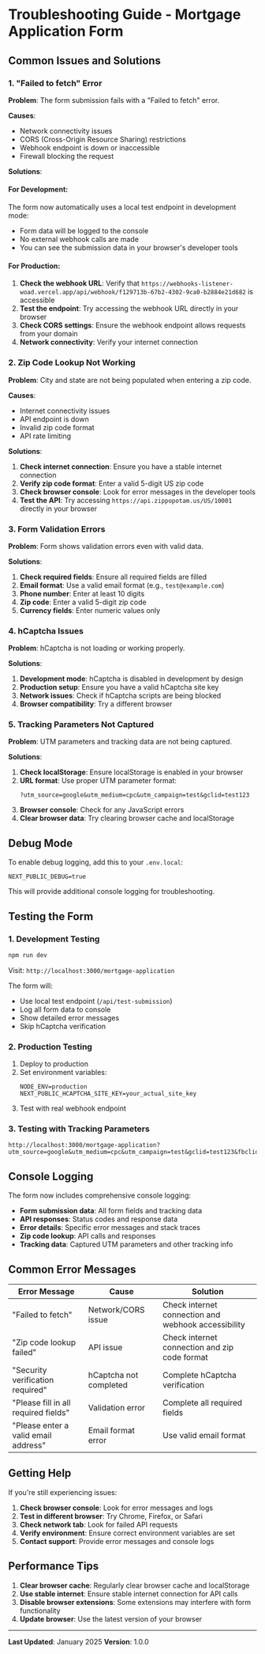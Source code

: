 # Troubleshooting Guide - Mortgage Application Form

## Common Issues and Solutions

### 1. "Failed to fetch" Error

**Problem**: The form submission fails with a "Failed to fetch" error.

**Causes**:
- Network connectivity issues
- CORS (Cross-Origin Resource Sharing) restrictions
- Webhook endpoint is down or inaccessible
- Firewall blocking the request

**Solutions**:

#### For Development:
The form now automatically uses a local test endpoint in development mode:
- Form data will be logged to the console
- No external webhook calls are made
- You can see the submission data in your browser's developer tools

#### For Production:
1. **Check the webhook URL**: Verify that `https://webhooks-listener-woad.vercel.app/api/webhook/f129713b-67b2-4302-9ca0-b2884e21d682` is accessible
2. **Test the endpoint**: Try accessing the webhook URL directly in your browser
3. **Check CORS settings**: Ensure the webhook endpoint allows requests from your domain
4. **Network connectivity**: Verify your internet connection

### 2. Zip Code Lookup Not Working

**Problem**: City and state are not being populated when entering a zip code.

**Causes**:
- Internet connectivity issues
- API endpoint is down
- Invalid zip code format
- API rate limiting

**Solutions**:
1. **Check internet connection**: Ensure you have a stable internet connection
2. **Verify zip code format**: Enter a valid 5-digit US zip code
3. **Check browser console**: Look for error messages in the developer tools
4. **Test the API**: Try accessing `https://api.zippopotam.us/US/10001` directly in your browser

### 3. Form Validation Errors

**Problem**: Form shows validation errors even with valid data.

**Solutions**:
1. **Check required fields**: Ensure all required fields are filled
2. **Email format**: Use a valid email format (e.g., `test@example.com`)
3. **Phone number**: Enter at least 10 digits
4. **Zip code**: Enter a valid 5-digit zip code
5. **Currency fields**: Enter numeric values only

### 4. hCaptcha Issues

**Problem**: hCaptcha is not loading or working properly.

**Solutions**:
1. **Development mode**: hCaptcha is disabled in development by design
2. **Production setup**: Ensure you have a valid hCaptcha site key
3. **Network issues**: Check if hCaptcha scripts are being blocked
4. **Browser compatibility**: Try a different browser

### 5. Tracking Parameters Not Captured

**Problem**: UTM parameters and tracking data are not being captured.

**Solutions**:
1. **Check localStorage**: Ensure localStorage is enabled in your browser
2. **URL format**: Use proper UTM parameter format:
   ```
   ?utm_source=google&utm_medium=cpc&utm_campaign=test&gclid=test123
   ```
3. **Browser console**: Check for any JavaScript errors
4. **Clear browser data**: Try clearing browser cache and localStorage

## Debug Mode

To enable debug logging, add this to your `.env.local`:
```env
NEXT_PUBLIC_DEBUG=true
```

This will provide additional console logging for troubleshooting.

## Testing the Form

### 1. Development Testing
```bash
npm run dev
```
Visit: `http://localhost:3000/mortgage-application`

The form will:
- Use local test endpoint (`/api/test-submission`)
- Log all form data to console
- Show detailed error messages
- Skip hCaptcha verification

### 2. Production Testing
1. Deploy to production
2. Set environment variables:
   ```env
   NODE_ENV=production
   NEXT_PUBLIC_HCAPTCHA_SITE_KEY=your_actual_site_key
   ```
3. Test with real webhook endpoint

### 3. Testing with Tracking Parameters
```
http://localhost:3000/mortgage-application?utm_source=google&utm_medium=cpc&utm_campaign=test&gclid=test123&fbclid=test456
```

## Console Logging

The form now includes comprehensive console logging:

- **Form submission data**: All form fields and tracking data
- **API responses**: Status codes and response data
- **Error details**: Specific error messages and stack traces
- **Zip code lookup**: API calls and responses
- **Tracking data**: Captured UTM parameters and other tracking info

## Common Error Messages

| Error Message | Cause | Solution |
|---------------|-------|----------|
| "Failed to fetch" | Network/CORS issue | Check internet connection and webhook accessibility |
| "Zip code lookup failed" | API issue | Check internet connection and zip code format |
| "Security verification required" | hCaptcha not completed | Complete hCaptcha verification |
| "Please fill in all required fields" | Validation error | Complete all required fields |
| "Please enter a valid email address" | Email format error | Use valid email format |

## Getting Help

If you're still experiencing issues:

1. **Check browser console**: Look for error messages and logs
2. **Test in different browser**: Try Chrome, Firefox, or Safari
3. **Check network tab**: Look for failed API requests
4. **Verify environment**: Ensure correct environment variables are set
5. **Contact support**: Provide error messages and console logs

## Performance Tips

1. **Clear browser cache**: Regularly clear browser cache and localStorage
2. **Use stable internet**: Ensure stable internet connection for API calls
3. **Disable browser extensions**: Some extensions may interfere with form functionality
4. **Update browser**: Use the latest version of your browser

---

**Last Updated**: January 2025
**Version**: 1.0.0
